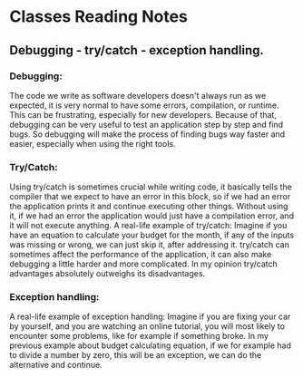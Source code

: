 # Classes Reading Notes

## Debugging - try/catch - exception handling.

### Debugging:
The code we write as software developers doesn't always run as we expected, it is very normal to have some errors, compilation, or runtime. This can be frustrating, especially for new developers. Because of that, debugging can be very useful to test an application step by step and find bugs.
So debugging will make the process of finding bugs way faster and easier, especially when using the right tools.

### Try/Catch:
Using try/catch is sometimes crucial while writing code, it basically tells the compiler that we expect to have an error in this block, so if we had an error the application prints it and continue executing other things. Without using it, if we had an error the application would just have a compilation error, and it will not execute anything.
A real-life example of try/catch:
Imagine if you have an equation to calculate your budget for the month, if any of the inputs was missing or wrong, we can just skip it, after addressing it.
try/catch can sometimes affect the performance of the application, it can also make debugging a little harder and more complicated.
In my opinion try/catch advantages absolutely outweighs its disadvantages.

### Exception handling:
A real-life example of exception handling:
Imagine if you are fixing your car by yourself, and you are watching an online tutorial, you will most likely to encounter some problems, like for example if something broke. In my previous example about budget calculating equation, if we for example had to divide a number by zero, this will be an exception, we can do the alternative and continue.
